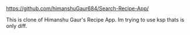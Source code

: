 https://github.com/himanshuGaur684/Search-Recipe-App/

This is clone of Himanshu Gaur's Recipe App.
Im trying to use ksp thats is only diff.

